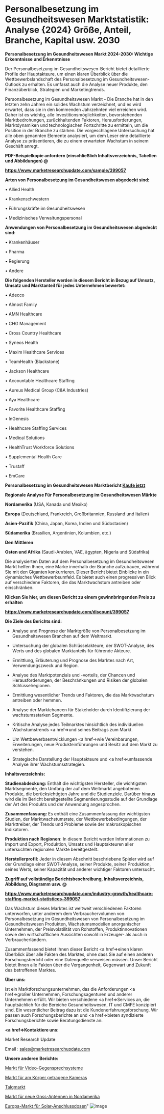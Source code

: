 # Personalbesetzung im Gesundheitswesen Marktstatistik: Analyse {2024} Größe, Anteil, Branche, Kapital usw. 2030

<strong>Personalbesetzung im Gesundheitswesen Markt 2024-2030: Wichtige Erkenntnisse und Erkenntnisse</strong>

Der Personalbesetzung im Gesundheitswesen-Bericht bietet detaillierte Profile der Hauptakteure, um einen klaren Überblick über die Wettbewerbslandschaft des Personalbesetzung im Gesundheitswesen-Outlook zu erhalten. Es umfasst auch die Analyse neuer Produkte, den Finanzüberblick, Strategien und Marketingtrends.

Personalbesetzung im Gesundheitswesen Markt - Die Branche hat in den letzten zehn Jahren ein solides Wachstum verzeichnet, und es wird erwartet, dass sie in den kommenden Jahrzehnten viel erreichen wird. Daher ist es wichtig, alle Investitionsmöglichkeiten, bevorstehenden Marktbedrohungen, zurückhaltenden Faktoren, Herausforderungen, Marktdynamiken und technologischen Fortschritte zu ermitteln, um die Position in der Branche zu stärken. Die vorgeschlagene Untersuchung hat alle oben genannten Elemente analysiert, um dem Leser eine detaillierte Analyse zu präsentieren, die zu einem erwarteten Wachstum in seinem Geschäft anregt.



<strong><b>PDF-Beispielkopie anfordern (einschließlich Inhaltsverzeichnis, Tabellen und Abbildungen) @ </b></strong>

<strong><a href=https://www.marketresearchupdate.com/sample/399057>

<strong>https://www.marketresearchupdate.com/sample/399057</u></a></strong></strong>



<strong>Arten von Personalbesetzung im Gesundheitswesen abgedeckt sind:</strong>

• Allied Health

• Krankenschwestern

• Führungskräfte im Gesundheitswesen

• Medizinisches Verwaltungspersonal



<strong>Anwendungen von Personalbesetzung im Gesundheitswesen abgedeckt sind:</strong>

• Krankenhäuser

• Pharma

• Regierung

• Andere



<strong>Die folgenden Hersteller werden in diesem Bericht in Bezug auf Umsatz, Umsatz und Marktanteil für jedes Unternehmen bewertet:</strong>

• Adecco

• Almost Family

• AMN Healthcare

• CHG Management

• Cross Country Healthcare

• Syneos Health

• Maxim Healthcare Services

• TeamHealth (Blackstone)

• Jackson Healthcare

• Accountable Healthcare Staffing

• Aureus Medical Group (C&A Industries)

• Aya Healthcare

• Favorite Healthcare Staffing

• InGenesis

• Healthcare Staffing Services

• Medical Solutions

• HealthTrust Workforce Solutions

• Supplemental Health Care

• Trustaff

• EmCare



<strong>Personalbesetzung im Gesundheitswesen Marktbericht <a href=https://www.marketresearchupdate.com/buynow/399057>Kaufe jetzt</a></strong>



<strong>Regionale Analyse Für Personalbesetzung im Gesundheitswesen Märkte</strong>



<strong>Nordamerika</strong> (USA, Kanada und Mexiko)



<strong>Europa</strong> (Deutschland, Frankreich, Großbritannien, Russland und Italien)



<strong>Asien-Pazifik</strong> (China, Japan, Korea, Indien und Südostasien)



<strong>Südamerika</strong> (Brasilien, Argentinien, Kolumbien, etc.)



<strong>Den Mittleren</strong> 

<strong>Osten und Afrika</strong> (Saudi-Arabien, VAE, ägypten, Nigeria und Südafrika)

Die analysierten Daten auf dem Personalbesetzung im Gesundheitswesen Markt helfen Ihnen, eine Marke innerhalb der Branche aufzubauen, während Sie mit den Giganten konkurrieren. Dieser Bericht bietet Einblicke in ein dynamisches Wettbewerbsumfeld. Es bietet auch einen progressiven Blick auf verschiedene Faktoren, die das Marktwachstum antreiben oder einschränken.



<strong>Klicken Sie hier, um diesen Bericht zu einem gewinnbringenden Preis zu erhalten
</strong>

<strong><a href=https://www.marketresearchupdate.com/discount/399057>https://www.marketresearchupdate.com/discount/399057</b></u></strong></a>



<strong>Die Ziele des Berichts sind:</strong>

- Analyse und Prognose der Marktgröße von Personalbesetzung im Gesundheitswesen Branchen auf dem Weltmarkt.

- Untersuchung der globalen Schlüsselakteure, der SWOT-Analyse, des Werts und des globalen Marktanteils für führende Akteure.

- Ermittlung, Erläuterung und Prognose des Marktes nach Art, Verwendungszweck und Region.

- Analyse des Marktpotenzials und -vorteils, der Chancen und Herausforderungen, der Beschränkungen und Risiken der globalen Schlüsselregionen.

- Ermittlung wesentlicher Trends und Faktoren, die das Marktwachstum antreiben oder hemmen.

- Analyse der Marktchancen für Stakeholder durch Identifizierung der wachstumsstarken Segmente.

- Kritische Analyse jedes Teilmarktes hinsichtlich des individuellen Wachstumstrends <a href=>und</a> seines Beitrags zum Markt.

- Um Wettbewerbsentwicklungen <a href=>wie</a> Vereinbarungen, Erweiterungen, neue Produkteinführungen und Besitz auf dem Markt zu verstehen.

- Strategische Darstellung der Hauptakteure und <a href=>umfas</a>sende Analyse ihrer Wachstumsstrategien.



<strong>Inhaltsverzeichnis:</strong>



<strong>Studienabdeckung:</strong> Enthält die wichtigsten Hersteller, die wichtigsten Marktsegmente, den Umfang der auf dem Weltmarkt angebotenen Produkte, die berücksichtigten Jahre und die Studienziele. Darüber hinaus wird die im Bericht bereitgestellte Segmentierungsstudie auf der Grundlage der Art des Produkts und der Anwendung angesprochen.



<strong>Zusammenfassung:</strong> Es enthält eine Zusammenfassung der wichtigsten Studien, der Marktwachstumsrate, der Wettbewerbsbedingungen, der Markttreiber, der Trends und Probleme sowie der makroskopischen Indikatoren.



<strong>Produktion nach Regionen:</strong> In diesem Bericht werden Informationen zu Import und Export, Produktion, Umsatz und Hauptakteuren aller untersuchten regionalen Märkte bereitgestellt.



<strong>Herstellerprofil:</strong> Jeder in diesem Abschnitt beschriebene Spieler wird auf der Grundlage einer SWOT-Analyse, seiner Produkte, seiner Produktion, seines Werts, seiner Kapazität und anderer wichtiger Faktoren untersucht.



<strong><b>Zugriff auf vollständige Berichtsbeschreibung, Inhaltsverzeichnis, Abbildung, Diagramm usw. @ </b></strong>

<strong><a href=https://www.marketresearchupdate.com/industry-growth/healthcare-staffing-market-statistices-399057>https://www.marketresearchupdate.com/industry-growth/healthcare-staffing-market-statistices-399057</a></strong>

Das Wachstum dieses Marktes ist weltweit verschiedenen Faktoren unterworfen, unter anderem dem Verbrauchervolumen von Personalbesetzung im Gesundheitswesen von Personalbesetzung im Gesundheitswesen Produkten, Wachstumsmodellen anorganischer Unternehmen, der Preisvolatilität von Rohstoffen, Produktinnovationen sowie den wirtschaftlichen Aussichten sowohl in Erzeuger- als auch in Verbraucherländern.

Zusammenfassend bietet Ihnen dieser Bericht <a href=>einen</a> klaren Überblick über alle Fakten des Marktes, ohne dass Sie auf einen anderen Forschungsbericht oder eine Datenquelle verweisen müssen. Unser Bericht bietet Ihnen alle Fakten über die Vergangenheit, Gegenwart und Zukunft des betroffenen Marktes.



<strong>Über uns:</strong>

 ist ein Marktforschungsunternehmen, das die Anforderungen <a href=>großer</a> Unternehmen, Forschungsagenturen und anderer Unternehmen erfüllt. Wir bieten verschiedene <a href=>Services</a> an, die hauptsächlich für die Bereiche Gesundheitswesen, IT und CMFE konzipiert sind. Ein wesentlicher Beitrag dazu ist die Kundenerfahrungsforschung. Wir passen auch Forschungsberichte an und <a href=>bieten</a> syndizierte Forschungsberichte sowie Beratungsdienste an.



<strong><a href=>Kontaktiere uns:</a></strong>

Market Research Update

Email : sales@marketresearchupdate.com



<strong>Unsere anderen Berichte:</strong>

<a href=https://www.linkedin.com/pulse/video-intercom-system-market-size-share-trend-complete>Markt für Video-Gegensprechsysteme</a>

<a href=https://www.linkedin.com/pulse/body-worn-cameras-market-outlooks-2023-size-players-cost>Markt für am Körper getragene Kameras</a>

<a href=https://www.linkedin.com/pulse/tallow-market-outlooks-2023-size-players-cost>Talgmarkt</a>

<a href=https://www.linkedin.com/pulse/north-america-new-gnss-antennas-market-current>Markt für neue Gnss-Antennen in Nordamerika</a>

<a href=https://www.linkedin.com/pulse/europe-solar-junction-box-market-2023-current-future>Europa-Markt für Solar-Anschlussdosen</a>"
![image](https://github.com/RushikeshRI/news24analysis/assets/164026548/7c48c1a4-2087-4bb7-946c-8b90db74a659)
